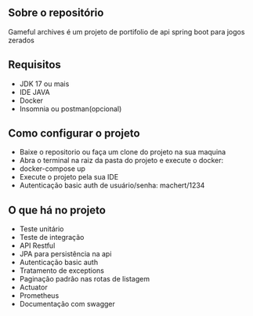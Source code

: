 ## Sobre o repositório
Gameful archives é um projeto de portifolio de api spring boot para jogos zerados

## Requisitos
- JDK 17 ou mais
- IDE JAVA
- Docker
- Insomnia ou postman(opcional)

## Como configurar o projeto
- Baixe o repositorio ou faça um clone do projeto na sua maquina
- Abra o terminal na raiz da pasta do projeto e execute o docker:
- docker-compose up
- Execute o projeto pela sua IDE
- Autenticação basic auth de usuário/senha: machert/1234 

## O que há no projeto
- Teste unitário
- Teste de integração
- API Restful
- JPA para persistência na api
- Autenticação basic auth
- Tratamento de exceptions
- Paginação padrão nas rotas de listagem
- Actuator
- Prometheus
- Documentação com swagger